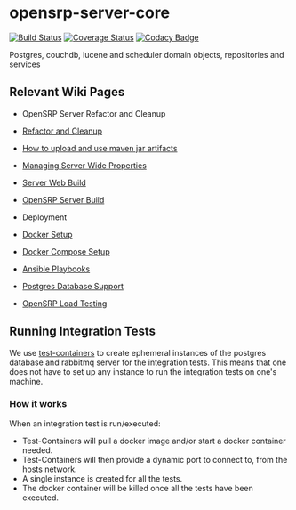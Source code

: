 # opensrp-server-core

[![Build Status](https://travis-ci.org/OpenSRP/opensrp-server-core.svg?branch=master)](https://travis-ci.org/OpenSRP/opensrp-server-core)
[![Coverage Status](https://coveralls.io/repos/github/opensrp/opensrp-server-core/badge.svg?branch=v2)](https://coveralls.io/github/opensrp/opensrp-server-core?branch=v2)
[![Codacy Badge](https://api.codacy.com/project/badge/Grade/97b0f387f0fa484caffea641f4762fbe)](https://www.codacy.com/app/OpenSRP/opensrp-server-core?utm\_source=github.com\&utm\_medium=referral\&utm\_content=OpenSRP/opensrp-server-core\&utm\_campaign=Badge\_Grade)

Postgres, couchdb, lucene and scheduler domain objects, repositories and services

## Relevant Wiki Pages

* OpenSRP Server Refactor and Cleanup
* [Refactor and Cleanup](https://smartregister.atlassian.net/wiki/spaces/Documentation/pages/562659330/OpenSRP+Server+Refactor+and+Clean+up)
* [How to upload and use maven jar artifacts](https://smartregister.atlassian.net/wiki/spaces/Documentation/pages/564428801/How+to+upload+and+use+maven+jar+artifacts)
* [Managing Server Wide Properties](https://smartregister.atlassian.net/wiki/spaces/Documentation/pages/602570753/Managing+Server+Wide+Properties)
* [Server Web Build](https://smartregister.atlassian.net/wiki/spaces/Documentation/pages/616595457/Server+Web+Build)

* [OpenSRP Server Build](https://smartregister.atlassian.net/wiki/display/Documentation/OpenSRP+Server+Build)
* Deployment
* [Docker Setup](https://smartregister.atlassian.net/wiki/display/Documentation/Docker+Setup)
* [Docker Compose Setup](https://smartregister.atlassian.net/wiki/spaces/Documentation/pages/52690976/Docker+Compose+Setup)
* [Ansible Playbooks](https://smartregister.atlassian.net/wiki/spaces/Documentation/pages/540901377/Ansible+Playbooks)

* [Postgres Database Support](https://smartregister.atlassian.net/wiki/spaces/Documentation/pages/251068417/Postgres+Database+Support+as+Main+Datastore)
* [OpenSRP Load Testing](https://smartregister.atlassian.net/wiki/spaces/Documentation/pages/268075009/OpenSRP+Load+Testing)

## Running Integration Tests

We use [test-containers](https://github.com/testcontainers/testcontainers-java) to create ephemeral instances of the
postgres database and rabbitmq server for the integration tests. This means that one does not have to set up any
instance to run the integration tests on one's machine.

### How it works

When an integration test is run/executed:

* Test-Containers will pull a docker image and/or start a docker container needed.
* Test-Containers will then provide a dynamic port to connect to, from the hosts network.
* A single instance is created for all the tests.
* The docker container will be killed once all the tests have been executed.
